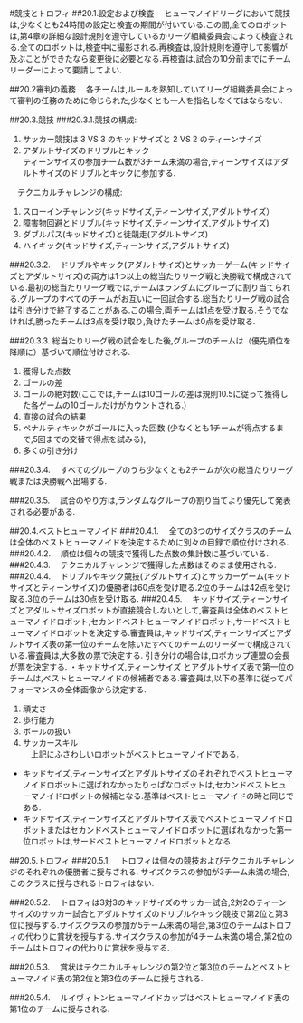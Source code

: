 #競技とトロフィ
##20.1.設定および検査
　ヒューマノイドリーグにおいて競技は,少なくとも24時間の設定と検査の期間が付いている.この間,全てのロボットは,第4章の詳細な設計規則を遵守しているかリーグ組織委員会によって検査される.全てのロボットは,検査中に撮影される.再検査は,設計規則を遵守して影響が及ぶことができたなら変更後に必要となる.再検査は,試合の10分前までにチームリーダーによって要請してよい.

##20.2審判の義務
　各チームは,ルールを熟知していてリーグ組織委員会によって審判の任務のために命じられた,少なくとも一人を指名しなくてはならない.

##20.3.競技
###20.3.1.競技の構成:
1. サッカー競技は 3 VS 3 のキッドサイズと 2 VS 2 のティーンサイズ
2. アダルトサイズのドリブルとキック  
ティーンサイズの参加チーム数が3チーム未満の場合,ティーンサイズはアダルトサイズのドリブルとキックに参加する.

　テクニカルチャレンジの構成:  
1. スローインチャレンジ(キッドサイズ,ティーンサイズ,アダルトサイズ）  
2. 障害物回避とドリブル(キッドサイズ,ティーンサイズ,アダルトサイズ)  
3. ダブルパス(キッドサイズ)と徒競走(アダルトサイズ)  
4. ハイキック(キッドサイズ,ティーンサイズ,アダルトサイズ)

###20.3.2.
　ドリブルやキック(アダルトサイズ)とサッカーゲーム(キッドサイズとアダルトサイズ)の両方は1つ以上の総当たりリーグ戦と決勝戦で構成されている.最初の総当たりリーグ戦では,チームはランダムにグループに割り当てられる.グループのすべてのチームがお互いに一回試合する.総当たりリーグ戦の試合は引き分けで終了することがある.この場合,両チームは1点を受け取る.そうでなければ,勝ったチームは3点を受け取り,負けたチームは0点を受け取る.

###20.3.3.
総当たりリーグ戦の試合をした後,グループのチームは（優先順位を降順に）基づいて順位付けされる.  
1. 獲得した点数  
2. ゴールの差  
3. ゴールの絶対数(ここでは,チームは10ゴールの差は規則10.5に従って獲得した各ゲームの10ゴールだけがカウントされる.)  
4. 直接の試合の結果  
5. ペナルティキックがゴールに入った回数
(少なくとも1チームが得点するまで,5回までの交替で得点を試みる),  
6. 多くの引き分け  

###20.3.4.
　すべてのグループのうち少なくとも2チームが次の総当たりリーグ戦または決勝戦へ出場する.

###20.3.5.
　試合のやり方は,ランダムなグループの割り当てより優先して発表される必要がある.

##20.4.ベストヒューマノイド
###20.4.1.
　全ての3つのサイズクラスのチームは全体のベストヒューマノイドを決定するために別々の目録で順位付けされる.
###20.4.2.
　順位は個々の競技で獲得した点数の集計数に基づいている.
###20.4.3.
　テクニカルチャレンジで獲得した点数はそのまま使用される.
###20.4.4.
　ドリブルやキック競技(アダルトサイズ)とサッカーゲーム(キッドサイズとティーンサイズ)の優勝者は60点を受け取る.2位のチームは42点を受け取る.3位のチームは30点を受け取る.
###20.4.5.
　キッドサイズ,ティーンサイズとアダルトサイズロボットが直接競合しないとして,審査員は全体のベストヒューマノイドロボット,セカンドベストヒューマノイドロボット,サードベストヒューマノイドロボットを決定する.審査員は,キッドサイズ,ティーンサイズとアダルトサイズ表の第一位のチームを除いたすべてのチームのリーダーで構成されている.審査員は,大多数の票で決定する. 引き分けの場合は,ロボカップ連盟の会長が票を決定する.
・キッドサイズ,ティーンサイズ	とアダルトサイズ表で第一位のチームは,ベストヒューマノイドの候補者である.審査員は,以下の基準に従ってパフォーマンスの全体画像から決定する.  
1. 頑丈さ  
2. 歩行能力  
3. ボールの扱い  
4. サッカースキル  
　上記にふさわしいロボットがベストヒューマノイドである.

* キッドサイズ,ティーンサイズとアダルトサイズのそれぞれでベストヒューマノイドロボットに選ばれなかったりっぱなロボットは,セカンドベストヒューマノイドロボットの候補となる.基準はベストヒューマノイドの時と同じである.
* キッドサイズ,ティーンサイズとアダルトサイズ表でベストヒューマノイドロボットまたはセカンドベストヒューマノイドロボットに選ばれなかった第一位ロボットは,サードベストヒューマノイドロボットとなる.

##20.5.トロフィ
###20.5.1.
　トロフィは個々の競技およびテクニカルチャレンジのそれぞれの優勝者に授与される. サイズクラスの参加が3チーム未満の場合,このクラスに授与されるトロフィはない.

###20.5.2.
　トロフィは3対3のキッドサイズのサッカー試合,2対2のティーンサイズのサッカー試合とアダルトサイズのドリブルやキック競技で第2位と第3位に授与する.サイズクラスの参加が5チーム未満の場合,第3位のチームはトロフィの代わりに賞状を授与する.サイズクラスの参加が4チーム未満の場合,第2位のチームはトロフィの代わりに賞状を授与する.

###20.5.3.
　賞状はテクニカルチャレンジの第2位と第3位のチームとベストヒューマノイド表の第2位と第3位のチームに授与される.

###20.5.4.
　ルイヴィトンヒューマノイドカップはベストヒューマノイド表の第1位のチームに授与される.

